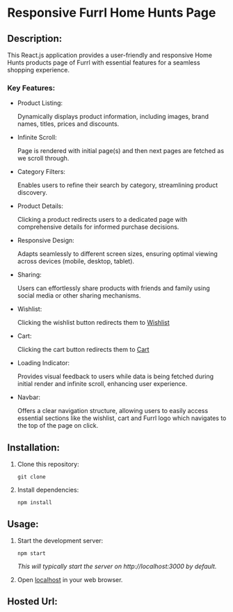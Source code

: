 # Responsive Furrl Home Hunts Page

## Description:

This React.js application provides a user-friendly and responsive Home Hunts products page of Furrl with essential features for a seamless shopping experience.

### Key Features:

- Product Listing:

  Dynamically displays product information, including images, brand names, titles, prices and discounts.

- Infinite Scroll:

  Page is rendered with initial page(s) and then next pages are fetched as we scroll through.

- Category Filters:

  Enables users to refine their search by category, streamlining product discovery.

* Product Details:

  Clicking a product redirects users to a dedicated page with comprehensive details for informed purchase decisions.

* Responsive Design:

  Adapts seamlessly to different screen sizes, ensuring optimal viewing across devices (mobile, desktop, tablet).

* Sharing:

  Users can effortlessly share products with friends and family using social media or other sharing mechanisms.

* Wishlist:

  Clicking the wishlist button redirects them to [Wishlist](https://furrl.in/wishlist)

* Cart:

  Clicking the cart button redirects them to [Cart](https://furrl.in/cart)

- Loading Indicator:

  Provides visual feedback to users while data is being fetched during initial render and infinite scroll, enhancing user experience.

- Navbar:

  Offers a clear navigation structure, allowing users to easily access essential sections like the wishlist, cart and Furrl logo which navigates to the top of the page on click.

## Installation:

1. Clone this repository:

    `git clone `

2. Install dependencies:

    `npm install`

## Usage:

1. Start the development server:

    `npm start`

    _This will typically start the server on http://localhost:3000 by default._

2. Open [localhost](http://localhost:3000) in your web browser.

## Hosted Url:




